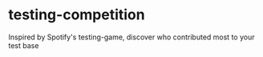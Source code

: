 # testing-competition
Inspired by Spotify's testing-game, discover who contributed most to your test base
